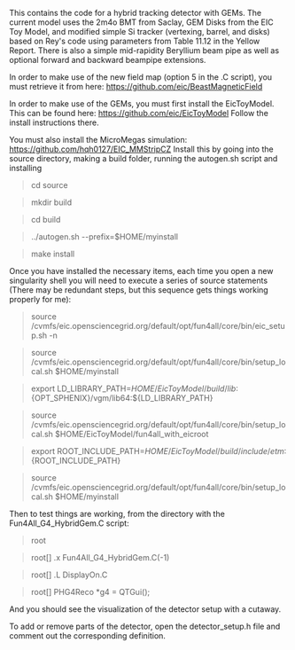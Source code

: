 This contains the code for a hybrid tracking detector with GEMs. 
The current model uses the 2m4o BMT from Saclay, GEM Disks from the EIC Toy Model, and modified simple Si tracker (vertexing, barrel, and disks) based on Rey's code using parameters from Table 11.12 in the Yellow Report.
There is also a simple mid-rapidity Beryllium beam pipe as well as optional forward and backward beampipe extensions.

In order to make use of the new field map (option 5 in the .C script), you must retrieve it from here: https://github.com/eic/BeastMagneticField

In order to make use of the GEMs, you must first install the EicToyModel. This can be found here: https://github.com/eic/EicToyModel
Follow the install instructions there.


You must also install the MicroMegas simulation: https://github.com/hqh0127/EIC_MMStripCZ
Install this by going into the source directory, making a build folder, running the autogen.sh script and installing
> cd source

> mkdir build

> cd build

> ../autogen.sh --prefix=$HOME/myinstall

> make install

Once you have installed the necessary items, each time you open a new singularity shell you will need to execute a series of source statements (There may be redundant steps, but this sequence gets things working properly for me):
> source /cvmfs/eic.opensciencegrid.org/default/opt/fun4all/core/bin/eic_setup.sh -n

> source /cvmfs/eic.opensciencegrid.org/default/opt/fun4all/core/bin/setup_local.sh $HOME/myinstall

> export LD_LIBRARY_PATH=$HOME/EicToyModel/build/lib:${OPT_SPHENIX}/vgm/lib64:${LD_LIBRARY_PATH}

> source /cvmfs/eic.opensciencegrid.org/default/opt/fun4all/core/bin/setup_local.sh $HOME/EicToyModel/fun4all_with_eicroot

> export ROOT_INCLUDE_PATH=$HOME/EicToyModel/build/include/etm:${ROOT_INCLUDE_PATH}

> source /cvmfs/eic.opensciencegrid.org/default/opt/fun4all/core/bin/setup_local.sh $HOME/myinstall

Then to test things are working, from the directory with the Fun4All_G4_HybridGem.C script:
> root

> root[]  .x Fun4All_G4_HybridGem.C(-1)

> root[] .L DisplayOn.C

> root[] PHG4Reco *g4 = QTGui();

And you should see the visualization of the detector setup with a cutaway.

To add or remove parts of the detector, open the detector_setup.h file and comment out the corresponding definition.
